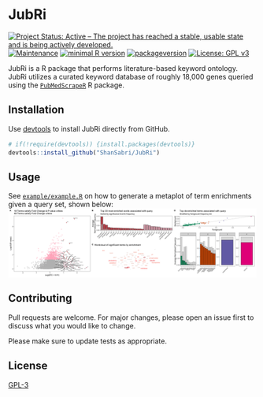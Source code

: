 # JubRi
[![Project Status: Active – The project has reached a stable, usable state and is being actively developed.](https://www.repostatus.org/badges/latest/active.svg)](https://www.repostatus.org/#active) 
[![Maintenance](https://img.shields.io/badge/Maintained%3F-yes-green.svg)](https://github.com/ShanSabri/deconR/graphs/commit-activity) 
[![minimal R version](https://img.shields.io/badge/R%3E%3D-3.4.1-6666ff.svg)](https://cran.r-project.org/) 
[![packageversion](https://img.shields.io/badge/Package%20version-0.1.0-orange.svg?style=flat-square)](commits/master) 
[![License: GPL v3](https://img.shields.io/badge/License-GPL%20v3-ff69b4.svg)](https://www.gnu.org/licenses/gpl-3.0)

JubRi is a R package that performs literature-based keyword ontology. JubRi utilizes a curated keyword database of roughly 18,000 genes queried using the [`PubMedScrapeR`](https://github.com/ShanSabri/PubMedScrapeR) R package. 

## Installation

Use [devtools](https://github.com/r-lib/devtools) to install JubRi directly from GitHub.

```R
# if(!require(devtools)) {install.packages(devtools)}
devtools::install_github("ShanSabri/JubRi")

```

## Usage

See [`example/example.R`](https://github.com/ShanSabri/JubRi/blob/master/example/example.R) on how to generate a metaplot of term enrichments given a query set, shown below: 
<img src="man/figures/metaplot.png" align="center" alt="" width=800/>

## Contributing
Pull requests are welcome. For major changes, please open an issue first to discuss what you would like to change.

Please make sure to update tests as appropriate.

## License
[ GPL-3](https://www.gnu.org/licenses/gpl-3.0.en.html)

